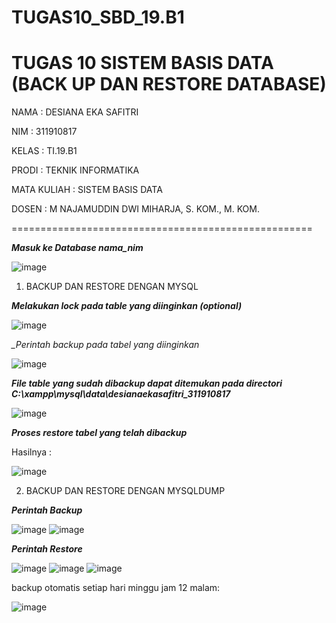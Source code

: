 # TUGAS10_SBD_19.B1
TUGAS 10 SISTEM BASIS DATA (BACK UP DAN RESTORE DATABASE)
===========================================================

NAMA : DESIANA EKA SAFITRI

NIM  : 311910817

KELAS : TI.19.B1

PRODI : TEKNIK INFORMATIKA

MATA KULIAH : SISTEM BASIS DATA

DOSEN : M NAJAMUDDIN DWI MIHARJA, S. KOM., M. KOM.

====================================================

*__Masuk ke Database nama_nim__*

![image](https://user-images.githubusercontent.com/81596251/124399484-ff431380-dd45-11eb-9d27-3d2155ca8a89.png)

1. BACKUP DAN RESTORE DENGAN MYSQL

*__Melakukan lock pada table yang diinginkan (optional)__*

![image](https://user-images.githubusercontent.com/81596251/124399597-81333c80-dd46-11eb-8d17-45dfd1c4d770.png)

*__Perintah backup pada tabel yang diinginkan_*

![image](https://user-images.githubusercontent.com/81596251/124399608-9dcf7480-dd46-11eb-8672-2e43dc5ceb90.png)

*__File table yang sudah dibackup dapat ditemukan pada directori C:\xampp\mysql\data\desianaekasafitri_311910817__*

![image](https://user-images.githubusercontent.com/81596251/124399632-dec78900-dd46-11eb-969d-8351e6f9e2f0.png)

*__Proses restore tabel yang telah dibackup__*

Hasilnya :

![image](https://user-images.githubusercontent.com/81596251/124399728-89d84280-dd47-11eb-838f-3dfdd8a0335d.png)

2. BACKUP DAN RESTORE DENGAN MYSQLDUMP

*__Perintah Backup__*

![image](https://user-images.githubusercontent.com/81596251/124400201-e8eb8680-dd4a-11eb-8ed7-49712c0de4f3.png)
![image](https://user-images.githubusercontent.com/81596251/125118304-b9a59280-e119-11eb-879c-964518fb0634.png)

*__Perintah Restore__*

![image](https://user-images.githubusercontent.com/81596251/124400226-1801f800-dd4b-11eb-9343-4700f090da0c.png)
![image](https://user-images.githubusercontent.com/81596251/125119729-b57a7480-e11b-11eb-8e71-77b81de5c8ea.png)
![image](https://user-images.githubusercontent.com/81596251/125119877-e22e8c00-e11b-11eb-8528-fde241784497.png)

backup otomatis setiap hari minggu jam 12 malam:

![image](https://user-images.githubusercontent.com/81596251/125119494-5ddc0900-e11b-11eb-8eab-d506c0907a8f.png)




